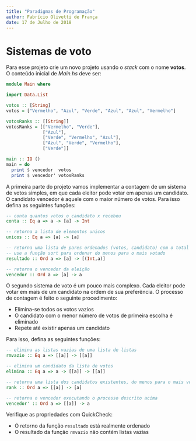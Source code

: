 ```yaml
---
title: "Paradigmas de Programação"
author: Fabrício Olivetti de França
date: 17 de Julho de 2018
---
```


# Sistemas de voto

Para esse projeto crie um novo projeto usando o *stack* com o nome **votos**. O conteúdo inicial de *Main.hs* deve ser:

```haskell
module Main where

import Data.List

votos :: [String]
votos = ["Vermelho", "Azul", "Verde", "Azul", "Azul", "Vermelho"]

votosRanks :: [[String]]
votosRanks = [["Vermelho", "Verde"],
              ["Azul"],
              ["Verde", "Vermelho", "Azul"],
              ["Azul", "Verde", "Vermelho"],
              ["Verde"]]

main :: IO ()
main = do
  print $ vencedor  votos
  print $ vencedor' votosRanks
```

A primeira parte do projeto vamos implementar a contagem de um sistema de votos simples, em que cada eleitor pode votar em apenas um candidato. O candidato vencedor é aquele com o maior número de votos. Para isso defina as seguintes funções:

```haskell
-- conta quantos votos o candidato x recebeu
conta :: Eq a => a -> [a] -> Int

-- retorna a lista de elementos unicos
unicos :: Eq a => [a] -> [a]

-- retorna uma lista de pares ordenados (votos, candidato) com o total de votos obtido por cada candidato
-- use a função sort para ordenar do menos para o mais votado
resultado :: Ord a => [a] -> [(Int,a)]

-- retorna o vencedor da eleição
vencedor :: Ord a => [a] -> a
```

O segundo sistema de voto é um pouco mais complexo. Cada eleitor pode votar em mais de um candidato na ordem de sua preferência. O processo de contagem é feito o seguinte procedimento:

- Elimina-se todos os votos vazios
- O candidato com o menor número de votos de primeira escolha é eliminado
- Repete até existir apenas um candidato

Para isso, defina as seguintes funções:

```haskell
-- elimina as listas vazias de uma lista de listas
rmvazio :: Eq a => [[a]] -> [[a]]

-- elimina um candidato da lista de votos
elimina :: Eq a => a -> [[a]] -> [[a]]

-- retorna uma lista dos candidatos existentes, do menos para o mais votado
rank :: Ord a => [[a]] -> [a]

-- retorna o vencedor executando o processo descrito acima
vencedor' :: Ord a => [[a]] -> a
```

Verifique as propriedades com QuickCheck:

- O retorno da função `resultado` está realmente ordenado
- O resultado da função `rmvazio` não contém listas vazias
